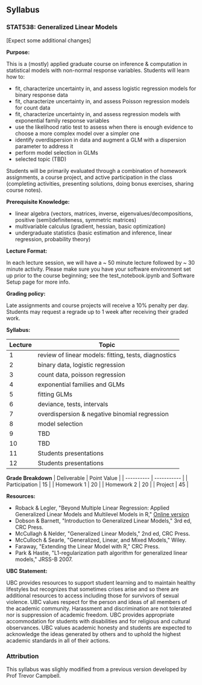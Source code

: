 ## Syllabus

### STAT538: Generalized Linear Models

[Expect some additional changes]

**Purpose:** 

This is a (mostly) applied graduate course on inference & computation in statistical models with non-normal response variables. Students will learn how to:
- fit, characterize uncertainty in, and assess logistic regression models for binary response data
- fit, characterize uncertainty in, and assess Poisson regression models for count data
- fit, characterize uncertainty in, and assess regression models with exponential family response variables
- use the likelihood ratio test to assess when there is enough evidence to choose a more complex model over a simpler one
- identify overdispersion in data and augment a GLM with a dispersion parameter to address it
- perform model selection in GLMs
- selected topic (TBD)

Students will be primarily evaluated through a combination of homework assignments, a course project, and active participation in the class (completing activities, presenting solutions, doing bonus exercises, sharing course notes).

**Prerequisite Knowledge:**

- linear algebra (vectors, matrices, inverse, eigenvalues/decompositions, positive (semi)definiteness, symmetric matrices)
- multivariable calculus (gradient, hessian, basic optimization)
- undergraduate statistics (basic estimation and inference, linear regression, probability theory)

**Lecture Format:**

In each lecture session, we will have a ~ 50 minute lecture followed by ~ 30 minute activity. Please make sure you have your software environment set up prior to the course beginning; see the test_notebook.ipynb and Software Setup page for more info.

**Grading policy:**

Late assignments and course projects will receive a 10% penalty per day. Students may request a regrade up to 1 week after receiving their graded work.


**Syllabus:**

| Lecture | Topic |
| ------- | ----- |
| 1 | review of linear models: fitting, tests, diagnostics |
| 2 | binary data, logistic regression |
| 3 | count data, poisson regression |
| 4 | exponential families and GLMs |
| 5 | fitting GLMs |
| 6 | deviance, tests, intervals |
| 7 | overdispersion & negative binomial regression | 
| 8 | model selection |
| 9 | TBD |
| 10 | TBD |
| 11 | Students presentations |
| 12 | Students presentations |

**Grade Breakdown**
| Deliverable | Point Value |
| ----------  | ----------- |
| Participation | 15 |
| Homework 1 | 20 | 
| Homework 2 | 20 |
| Project | 45 |


**Resources:** 

- Roback & Legler, "Beyond Multiple Linear Regression: Applied Generalized Linear Models and Multilevel Models in R," [Online version](https://bookdown.org/roback/bookdown-BeyondMLR/)
- Dobson & Barnett, "Introduction to Generalized Linear Models," 3rd ed, CRC Press.
- McCullagh & Nelder, "Generalized Linear Models," 2nd ed, CRC Press.
- McCulloch & Searle, "Generalized, Linear, and Mixed Models," Wiley.
- Faraway, "Extending the Linear Model with R," CRC Press.
- Park & Hastie, "L1-regularization path algorithm for generalized linear models," JRSS-B 2007.

**UBC Statement:**

UBC provides resources to support student learning and to maintain healthy lifestyles but recognizes that sometimes crises arise and so there are additional resources to access including those for survivors of sexual violence. UBC values respect for the person and ideas of all members of the academic community. Harassment and discrimination are not tolerated nor is suppression of academic freedom. UBC provides appropriate accommodation for students with disabilities and for religious and cultural observances. UBC values academic honesty and students are expected to acknowledge the ideas generated by others and to uphold the highest academic standards in all of their actions. 

### Attribution

This syllabus was slighly modified from a previous version developed by Prof Trevor Campbell.
